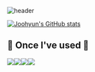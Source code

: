 ![header](https://capsule-render.vercel.app/api?type=waving&color=auto&height=300&section=header&text=Welcome%20to%20Joohyun's%20Github!&fontSize=30)

[![Joohyun's GitHub stats](https://github-readme-stats.vercel.app/api?username=limjoohyun2030&include_all_commits=true&theme=nord&hide_border=true&count_private=true)](https://github.com/limjoohyun2030/github-readme-stats)


## 🔨 Once I've used 🔨
<div style="display:flex; flex-direction:row;"> 
    <img src="https://img.shields.io/badge/html5-E34F26?style=flat-square&logo=html5&logoColor=white"> 
    <img src="https://img.shields.io/badge/css-1572B6?style=flat-square&logo=css3&logoColor=white"> 
    <img src="https://img.shields.io/badge/javascript-F7DF1E?style=flat-square&logo=javascript&logoColor=black"> 
    <br>
    <img src="https://img.shields.io/badge/Amazon AWS-232F3E?style=for-the-badge&logo=amazon aws&logoColor=white"> 
</div>
